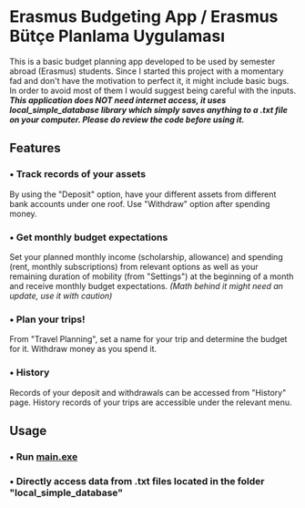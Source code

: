 # Erasmus Budgeting App / Erasmus Bütçe Planlama Uygulaması

This is a basic budget planning app developed to be used by semester abroad (Erasmus) students. Since I started this project with a momentary fad and don't have the motivation to perfect it, it might include basic bugs. In order to avoid most of them I would suggest being careful with the inputs. ***This application does NOT need internet access, it uses local_simple_database library which simply saves anything to a .txt file on your computer. Please do review the code before using it.***

## Features
### • Track records of your assets

By using the "Deposit" option, have your different assets from different bank accounts under one roof. Use "Withdraw" option after spending money. 

### • Get monthly budget expectations

Set your planned monthly income (scholarship, allowance) and spending (rent, monthly subscriptions) from relevant options as well as your remaining duration of mobility (from "Settings") at the beginning of a month and receive monthly budget expectations. _(Math behind it might need an update, use it with caution)_

### • Plan your trips!

From "Travel Planning", set a name for your trip and determine the budget for it. Withdraw money as you spend it. 

### • History

Records of your deposit and withdrawals can be accessed from "History" page. History records of your trips are accessible under the relevant menu.

## Usage

### • Run [main.exe](https://github.com/gbudanur/Erasmus-Budgeting-App/blob/main/main.exe)

### • Directly access data from .txt files located in the folder "local_simple_database"

